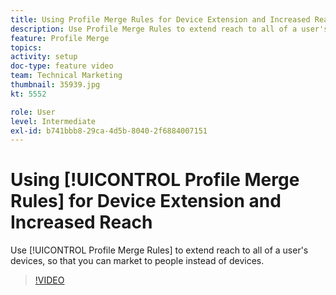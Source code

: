 ```yaml
---
title: Using Profile Merge Rules for Device Extension and Increased Reach
description: Use Profile Merge Rules to extend reach to all of a user's devices, so that you can market to people instead of devices.
feature: Profile Merge
topics: 
activity: setup
doc-type: feature video
team: Technical Marketing
thumbnail: 35939.jpg
kt: 5552

role: User
level: Intermediate
exl-id: b741bbb8-29ca-4d5b-8040-2f6884007151
---
```

# Using [!UICONTROL Profile Merge Rules] for Device Extension and Increased Reach

Use [!UICONTROL Profile Merge Rules] to extend reach to all of a user's devices, so that you can market to people instead of devices.

>[!VIDEO](https://video.tv.adobe.com/v/35939/?quality=12&learn=on)
